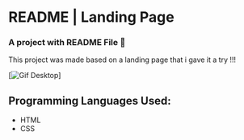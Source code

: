 # README | Landing Page
### A project with README File 🚀

This project was made based on a landing page that i gave it a try !!!

[<img src="./design/video-landing-page.gif" alt="Gif Desktop">]




## Programming Languages Used:
- HTML
- CSS